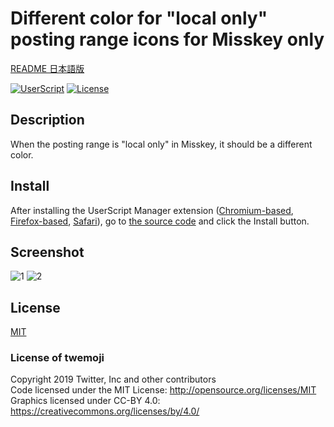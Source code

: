 # Different color for "local only" posting range icons for Misskey only

[README 日本語版](./README_ja.md)

[![UserScript](https://img.shields.io/badge/Framework-UserScript-blue.svg)](https://en.wikipedia.org/wiki/Userscript)
[![License](https://img.shields.io/github/license/hidao80/UserScript)](/LICENSE)

## Description

When the posting range is "local only" in Misskey, it should be a different color.

## Install

After installing the UserScript Manager extension ([Chromium-based][chrome-extension], [Firefox-based][firefox-extension], [Safari][safari-extension]), go to [the source code][source] and click the Install button.

[chrome-extension]: https://chrome.google.com/webstore/detail/tampermonkey/dhdgffkkebhmkfjojejmpbldmpobfkfo "Tampermonkey"
[firefox-extension]: https://addons.mozilla.org/en-US/firefox/addon/tampermonkey/ "Tampermonkey"
[safari-extension]: https://apps.apple.com/us/app/userscripts/id1463298887 "UserScripts"
[source]: https://github.com/hidao80/UserScript/raw/main/src/Misskey/MisskeyDifferentColorLocalOnly/MisskeyDifferentColorLocalOnly.user.js "Source code"

## Screenshot

![1](https://user-images.githubusercontent.com/8155294/218248367-6fd9babe-f2bb-4000-a405-fc804cf8fe2e.png)
![2](https://user-images.githubusercontent.com/8155294/218248273-696ed451-4b2d-4fad-bf40-7a638f2a256b.png)

## License

[MIT](/LICENSE)

### License of twemoji

Copyright 2019 Twitter, Inc and other contributors\
Code licensed under the MIT License: <http://opensource.org/licenses/MIT>\
Graphics licensed under CC-BY 4.0: <https://creativecommons.org/licenses/by/4.0/>
